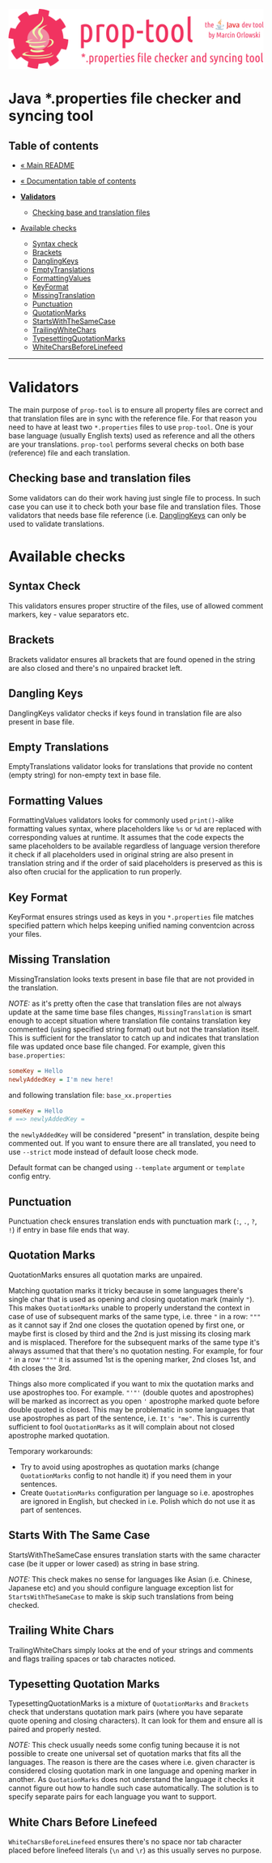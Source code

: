 ![prop-tool logo](../artwork/prop-tool-logo.png)

# Java *.properties file checker and syncing tool #

## Table of contents ##

* [« Main README](../README.md)
* [« Documentation table of contents](README.md)


* **[Validators](#validators)**
    * [Checking base and translation files](#checking-base-and-translation-files)
* [Available checks](#available-checks)
    * [Syntax check](#syntax-check)
    * [Brackets](#brackets)
    * [DanglingKeys](#dangling-keys)
    * [EmptyTranslations](#empty-translations)
    * [FormattingValues](#formatting-values)
    * [KeyFormat](#key-format)
    * [MissingTranslation](#missing-translation)
    * [Punctuation](#punctuation)
    * [QuotationMarks](#quotation-marks)
    * [StartsWithTheSameCase](#starts-with-the-same-case)
    * [TrailingWhiteChars](#trailing-white-chars)
    * [TypesettingQuotationMarks](#typesetting-quotation-marks)
    * [WhiteCharsBeforeLinefeed](#white-chars-before-linefeed)

---

# Validators #

The main purpose of `prop-tool` is to ensure all property files are correct and that translation files are in sync with the
reference file. For that reason you need to have at least two `*.properties` files to use `prop-tool`. One is your base language
(usually English texts) used as reference and all the others are your translations. `prop-tool` performs several checks on both
base (reference) file and each translation.

## Checking base and translation files ##

Some validators can do their work having just single file to process. In such
case you can use it to check both your base file and translation files. Those
validators that needs base file reference (i.e. [DanglingKeys](#dangling-keys)
can only be used to validate translations.

# Available checks #

## Syntax Check ##

This validators ensures proper structire of the files, use of allowed comment markers, key - value separators etc.

## Brackets ##

Brackets validator ensures all brackets that are found opened in the string are also closed and there's no unpaired bracket left.

## Dangling Keys ##

DanglingKeys validator checks if keys found in translation file are also present in base file.

## Empty Translations ##

EmptyTranslations validator looks for translations that provide no content (empty string) for non-empty text in base file.

## Formatting Values ##

FormattingValues validators looks for commonly used `print()`-alike formatting values syntax, where placeholders like `%s` or `%d`
are replaced with corresponding values at runtime. It assumes that the code expects the same placeholders to be available regardless
of language version therefore it check if all placeholders used in original string are also present in translation string and if the
order of said placeholders is preserved as this is also often crucial for the application to run properly.

## Key Format ##

KeyFormat ensures strings used as keys in you `*.properties` file matches specified pattern which helps keeping unified naming
conventcion across your files.

## Missing Translation ##

MissingTranslation looks texts present in base file that are not provided in the translation.

*NOTE:* as it's pretty often the case that translation files are not always update at the same time base files changes,
`MissingTranslation` is smart enough to accept situation where translation file contains translation key commented (using specified
string format) out but not the translation itself. This is sufficient for the translator to catch up and indicates that translation
file was updated once base file changed. For example, given this `base.properties`:

```ini
someKey = Hello
newlyAddedKey = I'm new here!
```

and following translation file: `base_xx.properties`

```ini
someKey = Hello
# ==> newlyAddedKey =
```

the `newlyAddedKey` will be considered "present" in translation, despite being commented out. If you want to ensure there are all
translated, you need to use `--strict` mode instead of default loose check mode.

Default format can be changed using `--template` argument or `template` config entry.

## Punctuation ##

Punctuation check ensures translation ends with punctuation mark (`:`, `.`, `?`, `!`) if entry in base file ends that way.

## Quotation Marks ##

QuotationMarks ensures all quotation marks are unpaired.

Matching quotation marks it tricky because in some languages there's single char that is used as opening and closing quotation
mark (mainly `"`). This makes `QuotationMarks` unable to properly understand the context in case of use of subsequent marks of the
same type, i.e. three `"` in a row: `"""` as it cannot say if 2nd one closes the quotation opened by first one, or maybe first is
closed by third and the 2nd is just missing its closing mark and is misplaced. Therefore for the subsequent marks of the same type
it's always assumed that that there's no quotation nesting. For example, for four `"` in a row `""""`
it is assumed 1st is the opening marker, 2nd closes 1st, and 4th closes the 3rd.

Things also more complicated if you want to mix the quotation marks and use apostrophes too. For example. `"'"'` (double quotes and
apostrophes)
will be marked as incorrect as you open `'` apostrophe marked quote before double quoted is closed. This may be problematic in some
languages that use apostrophes as part of the sentence, i.e. `It's "me"`. This is currently sufficient to fool `QuotationMarks`
as it will complain about not closed apostrophe marked quotation.

Temporary workarounds:

* Try to avoid using apostrophes as quotation marks (change `QuotationMarks` config to not handle it) if you need them in your
  sentences.
* Create `QuotationMarks` configuration per language so i.e. apostrophes are ignored in English, but checked in i.e. Polish which do
  not use it as part of sentences.

## Starts With The Same Case ##

StartsWithTheSameCase ensures translation starts with the same character case (be it upper or lower cased) as string in base string.

*NOTE:* This check makes no sense for languages like Asian (i.e. Chinese, Japanese etc) and you should configure language exception
list for `StartsWithTheSameCase` to make is skip such translations from being checked.

## Trailing White Chars ##

TrailingWhiteChars simply looks at the end of your strings and comments and flags trailing spaces or tab charactes noticed.

## Typesetting Quotation Marks ##

TypesettingQuotationMarks is a mixture of `QuotationMarks` and `Brackets` check that understans quotation mark pairs
(where you have separate quote opening and closing characters). It can look for them and ensure all is paired and properly nested.

*NOTE:* This check usually needs some config tuning because it is not possible to create one universal set of quotation marks
that fits all the languages. The reason is there are the cases where i.e. given character is considered closing quotation mark
in one language and opening marker in another. As `QuotationMarks` does not understand the language it checks it cannot figure
out how to handle such case automatically. The solution is to specify separate pairs for each language you want to support.

## White Chars Before Linefeed ##

`WhiteCharsBeforeLinefeed` ensures there's no space nor tab character placed before linefeed literals (`\n` and `\r`)
as this usually serves no purpose.

